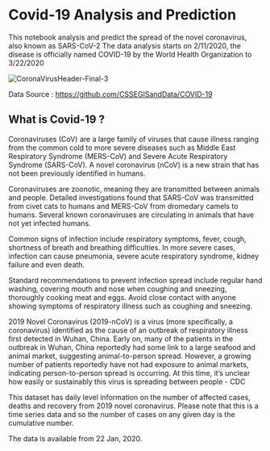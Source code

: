 # Covid-19 Analysis and Prediction

This notebook analysis and predict the spread of the novel coronavirus, also known as SARS-CoV-2
The data analysis starts on 2/11/2020, the disease is officially named COVID-19 by the World Health Organization to 3/22/2020

![CoronaVirusHeader-Final-3](https://user-images.githubusercontent.com/28821226/77330784-d57afe80-6d45-11ea-9ac7-9110f15c5a61.jpg)

Data Source : https://github.com/CSSEGISandData/COVID-19

## What is Covid-19 ?
Coronaviruses (CoV) are a large family of viruses that cause illness ranging from the common cold to more severe 
diseases such as Middle East Respiratory Syndrome (MERS-CoV) and Severe Acute Respiratory Syndrome (SARS-CoV). 
A novel coronavirus (nCoV) is a new strain that has not been previously identified in humans.  

Coronaviruses are zoonotic, meaning they are transmitted between animals and people.  Detailed investigations found 
that SARS-CoV was transmitted from civet cats to humans and MERS-CoV from dromedary camels to humans. Several 
known coronaviruses are circulating in animals that have not yet infected humans. 

Common signs of infection include respiratory symptoms, fever, cough, shortness of breath and breathing difficulties.
In more severe cases, infection can cause pneumonia, severe acute respiratory syndrome, kidney failure and even death. 

Standard recommendations to prevent infection spread include regular hand washing, covering mouth and nose when coughing
and sneezing, thoroughly cooking meat and eggs. Avoid close contact with anyone showing symptoms of respiratory illness
such as coughing and sneezing.

2019 Novel Coronavirus (2019-nCoV) is a virus (more specifically, a coronavirus) identified as the cause of an outbreak of respiratory illness first detected in Wuhan, China. Early on, many of the patients in the outbreak in Wuhan, China reportedly had some link to a large seafood and animal market, suggesting animal-to-person spread. However, a growing number of patients reportedly have not had exposure to animal markets, indicating person-to-person spread is occurring. At this time, it’s unclear how easily or sustainably this virus is spreading between people - CDC

This dataset has daily level information on the number of affected cases, deaths and recovery from 2019 novel coronavirus. Please note that this is a time series data and so the number of cases on any given day is the cumulative number.

The data is available from 22 Jan, 2020.




